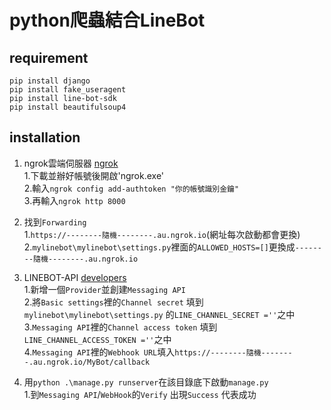 # python爬蟲結合LineBot

## requirement
`pip install django`  
`pip install fake_useragent`  
`pip install line-bot-sdk`  
`pip install beautifulsoup4`  

## installation

1. ngrok雲端伺服器    [ngrok](https://dashboard.ngrok.com/get-started/setup)  
1.下載並辦好帳號後開啟'ngrok.exe'  
2.輸入`ngrok config add-authtoken "你的帳號識別金鑰"`  
3.再輸入`ngrok http 8000`  

2. 找到`Forwarding`  
1.`https://--------隨機--------.au.ngrok.io`(網址每次啟動都會更換)  
2.`mylinebot\mylinebot\settings.py`裡面的`ALLOWED_HOSTS=[]`更換成`--------隨機--------.au.ngrok.io`  

3. LINEBOT-API    [developers](https://developers.line.biz/console/)  
1.新增一個`Provider`並創建`Messaging API`  
2.將`Basic settings`裡的`Channel secret` 填到`mylinebot\mylinebot\settings.py` 的`LINE_CHANNEL_SECRET =''`之中  
3.`Messaging API`裡的`Channel access token` 填到`LINE_CHANNEL_ACCESS_TOKEN =''`之中  
4.`Messaging API`裡的`Webhook URL`填入`https://--------隨機--------.au.ngrok.io/MyBot/callback`

4. 用`python .\manage.py runserver`在該目錄底下啟動`manage.py`  
1.到`Messaging API`/`WebHook`的`Verify` 出現`Success` 代表成功






